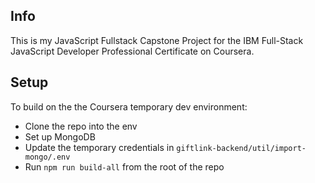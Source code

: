 ## Info
This is my JavaScript Fullstack Capstone Project for the IBM Full-Stack JavaScript Developer Professional Certificate on Coursera.

## Setup
To build on the the Coursera temporary dev environment:
- Clone the repo into the env
- Set up MongoDB
- Update the temporary credentials in `giftlink-backend/util/import-mongo/.env` 
- Run `npm run build-all` from the root of the repo

